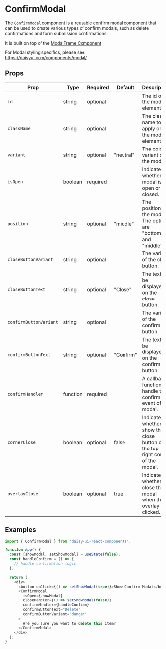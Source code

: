# ConfirmModal

The `ConfirmModal` component is a reusable confirm modal component that can be used to create various types of confirm modals, such as delete confirmations and form submission confirmations.

It is built on top of the [ModalFrame Component](ModalFrame.md)

For Modal styling specifics, please see: https://daisyui.com/components/modal/

## Props

| Prop | Type | Required | Default | Description |
| --- | --- | --- | --- | --- |
| `id` | string | optional |  | The id of the modal element. |
| `className` | string | optional |  | The class name to apply on the modal element. |
| `variant` | string | optional | "neutral" | The color variant of the modal. |
| `isOpen` | boolean | required |  | Indicates whether the modal is open or closed. |
| `position` | string | optional | "middle" | The position of the modal. The options are "bottom" and "middle". |
| `closeButtonVariant` | string | optional |  | The variant of the close button. |
| `closeButtonText` | string | optional | "Close" | The text to be displayed on the close button. |
| `confirmButtonVariant` | string | optional |  | The variant of the confirm button. |
| `confirmButtonText` | string | optional | "Confirm" | The text to be displayed on the confirm button. |
| `confirmHandler` | function | required |  | A callback function to handle the confirm event of the modal. |
| `cornerClose` | boolean | optional | false | Indicates whether to show the close button on the top right corner of the modal. |
| `overlayClose` | boolean | optional | true | Indicates whether to close the modal when the overlay is clicked. |


## Examples

```javascript
import { ConfirmModal } from 'daisy-ui-react-components';

function App() {
  const [showModal, setShowModal] = useState(false);
  const handleConfirm = () => {
    // handle confirmation logic
  };

  return (
    <div>
      <button onClick={() => setShowModal(true)}>Show Confirm Modal</button>
      <ConfirmModal 
        isOpen={showModal} 
        closeHandler={() => setShowModal(false)} 
        confirmHandler={handleConfirm}
        confirmButtonText="Delete"
        confirmButtonVariant="danger"
      >
        Are you sure you want to delete this item?
      </ConfirmModal>
    </div>
  );
}
```
